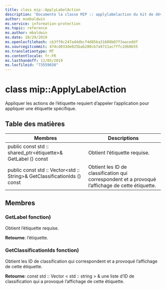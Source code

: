 ```yaml
---
title: class mip::ApplyLabelAction
description: 'Documente la classe MIP :: applylabelaction du kit de développement logiciel (SDK) Microsoft Information Protection (MIP).'
author: msmbaldwin
ms.service: information-protection
ms.topic: reference
ms.author: mbaldwin
ms.date: 10/29/2019
ms.openlocfilehash: cb3ff8c247ad4dbcf4d85ba31608b07f3aaceddf
ms.sourcegitcommit: 474cd033de025bab280cb7a9721ac7ffc2d60b55
ms.translationtype: MT
ms.contentlocale: fr-FR
ms.lasthandoff: 12/05/2019
ms.locfileid: "73559038"
---
```

# <a name="class-mipapplylabelaction"></a>class mip::ApplyLabelAction 
Appliquer les actions de l’étiquette requiert d’appeler l’application pour appliquer une étiquette spécifique.
  
## <a name="summary"></a>Table des matières
 Membres                        | Descriptions                                
--------------------------------|---------------------------------------------
public const std :: shared_ptr\<étiquette\>& GetLabel () const  |  Obtient l’étiquette requise.
public const std :: Vector\<std :: String\>& GetClassificationIds () const  |  Obtient les ID de classification qui correspondent et a provoqué l’affichage de cette étiquette.
  
## <a name="members"></a>Membres
  
### <a name="getlabel-function"></a>GetLabel fonction)
Obtient l’étiquette requise.

  
**Retourne**: l’étiquette.
  
### <a name="getclassificationids-function"></a>GetClassificationIds fonction)
Obtient les ID de classification qui correspondent et a provoqué l’affichage de cette étiquette.

  
**Retourne**: const std :: Vector < std :: string > & une liste d’ID de classification qui a provoqué l’affichage de cette étiquette.